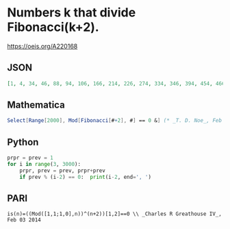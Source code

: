 # Numbers k that divide Fibonacci\(k\+2\)\.
https://oeis.org/A220168
## JSON
```JSON
[1, 4, 34, 46, 88, 94, 106, 166, 214, 226, 274, 334, 346, 394, 454, 466, 514, 526, 586, 634, 646, 694, 706, 754, 766, 886, 934, 1006, 1114, 1126, 1174, 1186, 1234, 1294, 1306, 1354, 1366, 1486, 1546, 1594, 1654, 1714, 1726, 1774, 1894, 1906, 1954, 1966, 2026]
```
## Mathematica
```Mathematica
Select[Range[2000], Mod[Fibonacci[#+2], #] == 0 &] (* _T. D. Noe_, Feb 05 2014 *)
```
## Python
```Python
prpr = prev = 1
for i in range(3, 3000):
    prpr, prev = prev, prpr+prev
    if prev % (i-2) == 0:  print(i-2, end=', ')
```
## PARI
```PARI
is(n)=((Mod([1,1;1,0],n))^(n+2))[1,2]==0 \\ _Charles R Greathouse IV_, Feb 03 2014
```
